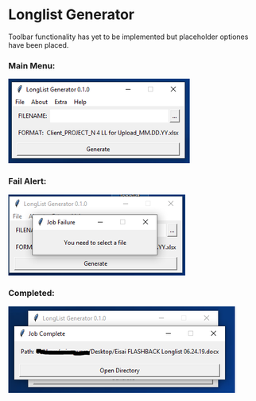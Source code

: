 [main]: assets/mainmenu.PNG
[fail]: assets/jobfail.PNG
[done]: assets/done.PNG

# Longlist Generator
Toolbar functionality has yet to be implemented but placeholder optiones have been placed.

### Main Menu:

![landing][main]

### Fail Alert:

![popup][fail]

### Completed:

![gg][done]
